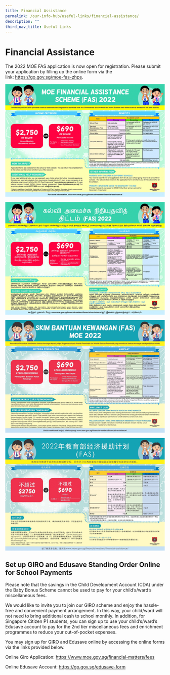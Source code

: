 ```yaml
---
title: Financial Assistance
permalink: /our-info-hub/useful-links/financial-assistance/
description: ""
third_nav_title: Useful Links
---
```

# Financial Assistance

The 2022 MOE FAS application is now open for registration. Please submit your application by filling up the online form via the link: <a href="https://go.gov.sg/moe-fas-zhps" target="_blank">https://go.gov.sg/moe-fas-zhps</a>.

![](/images/Our%20info%20hub/Financial%20Assistance%20(English%20Version).jpg)

![](/images/Our%20info%20hub/Financial%20Assistance%20(Tamil%20Version).jpg)

![](/images/Our%20info%20hub/Financial%20Assistance%20(Malay%20Version).jpg)

![](/images/Our%20info%20hub/Financial%20Assistance%20(Chinese%20Version).jpg)


Set up GIRO and Edusave Standing Order Online for School Payments
-----------------------------------------------------------------

Please note that the savings in the Child Development Account (CDA) under the Baby Bonus Scheme cannot be used to pay for your child’s/ward’s miscellaneous fees.

  

We would like to invite you to join our GIRO scheme and enjoy the hassle-free and convenient payment arrangement. In this way, your child/ward will not need to bring additional cash to school monthly. In addition, for Singapore Citizen P1 students, you can sign up to use your child’s/ward’s Edusave account to pay for the 2nd tier miscellaneous fees and enrichment programmes to reduce your out-of-pocket expenses.

  

You may sign up for GIRO and Edusave online by accessing the online forms via the links provided below.

Online Giro Application: <a href="https://www.moe.gov.sg/financial-matters/fees" target="_blank">https://www.moe.gov.sg/financial-matters/fees</a>

Online Edusave Account: <a href="https://go.gov.sg/edusave-form" target="_blank">https://go.gov.sg/edusave-form</a>